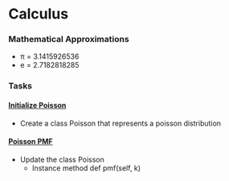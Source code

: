 # Calculus

### Mathematical Approximations
- π = 3.1415926536
- e = 2.7182818285

### Tasks

#### [Initialize Poisson](./poisson.py)
- Create a class Poisson that represents a poisson distribution

#### [Poisson PMF](./)
- Update the class Poisson
    - Instance method def pmf(self, k)
